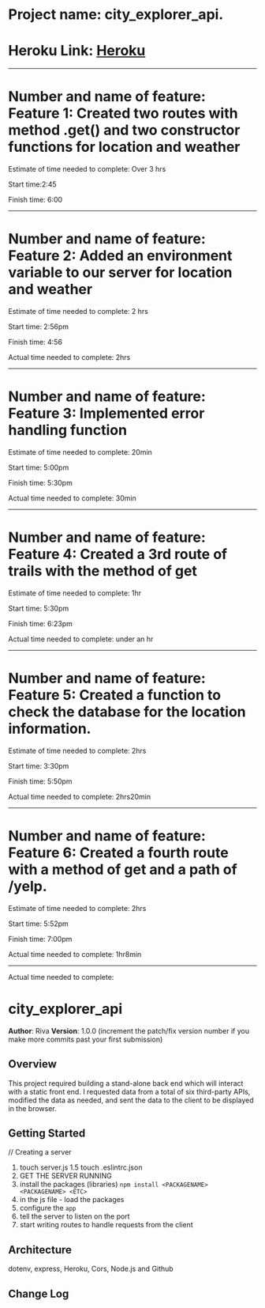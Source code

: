 # Project name: city_explorer_api. 

# Heroku Link: [Heroku](https://dashboard.heroku.com/apps/riva-cityexplorer/deploy/github)

----------

# Number and name of feature: Feature 1: Created two routes with method .get() and two constructor functions for location and weather

Estimate of time needed to complete: Over 3 hrs

Start time:2:45

Finish time: 6:00

----

# Number and name of feature: Feature 2: Added an environment variable to our server for location and weather

Estimate of time needed to complete: 2 hrs

Start time: 2:56pm

Finish time: 4:56

Actual time needed to complete: 2hrs

---
# Number and name of feature: Feature 3: Implemented error handling function

Estimate of time needed to complete:  20min

Start time: 5:00pm

Finish time: 5:30pm

Actual time needed to complete: 30min

---
# Number and name of feature: Feature 4: Created a 3rd route of trails with the method of get

Estimate of time needed to complete:  1hr

Start time: 5:30pm

Finish time: 6:23pm

Actual time needed to complete: under an hr

---

# Number and name of feature: Feature 5: Created a function to check the database for the location information.

Estimate of time needed to complete: 2hrs

Start time: 3:30pm

Finish time: 5:50pm

Actual time needed to complete: 2hrs20min

--------

# Number and name of feature: Feature 6: Created a fourth route with a method of get and a path of /yelp. 

Estimate of time needed to complete: 2hrs

Start time: 5:52pm

Finish time: 7:00pm

Actual time needed to complete: 1hr8min

--------

Actual time needed to complete: 
# city_explorer_api

**Author**: Riva
**Version**: 1.0.0 (increment the patch/fix version number if you make more commits past your first submission)

## Overview
This project required building a stand-alone back end which will interact with a static front end. I requested data from a total of six third-party APIs, modified the data as needed, and sent the data to the client to be displayed in the browser. 

## Getting Started
// Creating a server
1. touch server.js
1.5 touch .eslintrc.json
3. GET THE SERVER RUNNING
4. install the packages (libraries) `npm install <PACKAGENAME> <PACKAGENAME> <ETC>`
5. in the js file - load the packages
6. configure the `app`
7. tell the server to listen on the port
8. start writing routes to handle requests from the client

## Architecture
dotenv, express, Heroku, Cors, Node.js and Github

## Change Log
<!-- Use this area to document the iterative changes made to your application as each feature is successfully implemented. Use time stamps. Here's an examples:

01-01-2001 4:59pm - Application now has a fully-functional express server, with a GET route for the location resource.

